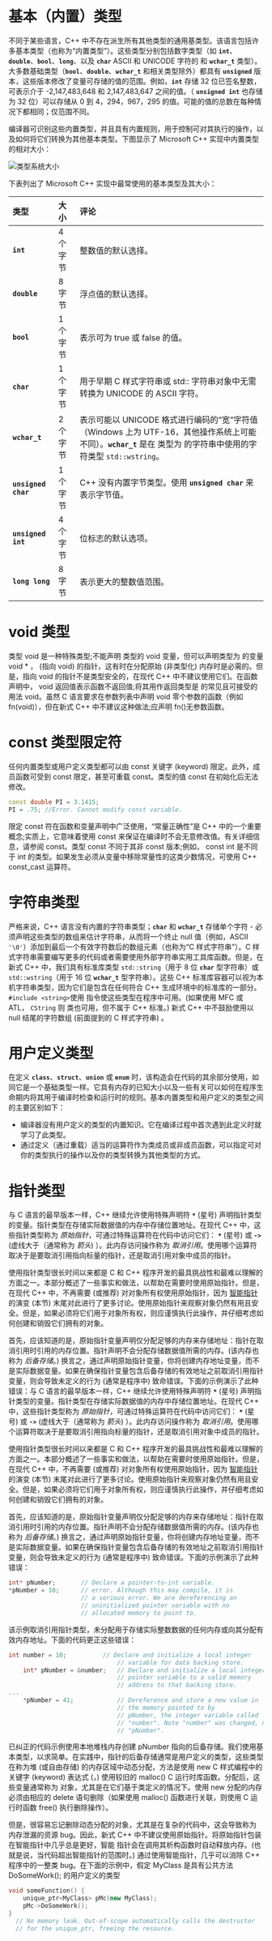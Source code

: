 # 基本（内置）类型

不同于某些语言，C++ 中不存在派生所有其他类型的通用基类型。该语言包括许多基本类型（也称为“内置类型”）。这些类型分别包括数字类型（如 **`int`**、**`double`**、**`bool`**、**`long`**、以及 **`char`** ASCII 和 UNICODE 字符的 和 **`wchar_t`** 类型）。大多数基础类型（**`bool`**、**`double`**、**`wchar_t`** 和相关类型除外）都具有 **`unsigned`** 版本，这些版本修改了变量可存储的值的范围。例如，**`int`** 存储 32 位已签名整数，可表示介于 -2,147,483,648 和 2,147,483,647 之间的值。（ **`unsigned int`** 也存储为 32 位）可以存储从 0 到 4，294，967，295 的值。可能的值的总数在每种情况下都相同；仅范围不同。

编译器可识别这些内置类型，并且具有内置规则，用于控制可对其执行的操作，以及如何将它们转换为其他基本类型。下图显示了 Microsoft C++ 实现中内置类型的相对大小：

![类型系统大小](https://learn.microsoft.com/zh-cn/cpp/cpp/media/built-intypesizes.png?view=msvc-170)

下表列出了 Microsoft C++ 实现中最常使用的基本类型及其大小：

| 类型                | 大小     | 评论                                                                                                                                                            |
| :------------------ | :------- | :-------------------------------------------------------------------------------------------------------------------------------------------------------------- |
| **`int`**           | 4 个字节 | 整数值的默认选择。                                                                                                                                              |
| **`double`**        | 8 字节   | 浮点值的默认选择。                                                                                                                                              |
| **`bool`**          | 1 个字节 | 表示可为 true 或 false 的值。                                                                                                                                   |
| **`char`**          | 1 个字节 | 用于早期 C 样式字符串或 std:: 字符串对象中无需转换为 UNICODE 的 ASCII 字符。                                                                                    |
| **`wchar_t`**       | 2 个字节 | 表示可能以 UNICODE 格式进行编码的“宽”字符值（Windows 上为 UTF-16，其他操作系统上可能不同）。**`wchar_t`** 是在 类型为 的字符串中使用的字符类型 `std::wstring`。 |
| **`unsigned char`** | 1 个字节 | C++ 没有内置字节类型。使用 **`unsigned char`** 来表示字节值。                                                                                                   |
| **`unsigned int`**  | 4 个字节 | 位标志的默认选项。                                                                                                                                              |
| **`long long`**     | 8 字节   | 表示更大的整数值范围。                                                                                                                                          |

# void 类型

类型 void 是一种特殊类型;不能声明 类型的 void 变量，但可以声明类型为 的变量 void \* ， (指向 void) 的指针，这有时在分配原始 (非类型化) 内存时是必需的。但是，指向 void 的指针不是类型安全的，在现代 C++ 中不建议使用它们。在函数声明中， void 返回值表示函数不返回值;将其用作返回类型是 的常见且可接受的用法 void。虽然 C 语言要求在参数列表中声明 void 零个参数的函数（例如 fn(void)），但在新式 C++ 中不建议这种做法;应声明 fn()无参数函数。

# const 类型限定符

任何内置类型或用户定义类型都可以由 const 关键字 (keyword) 限定。此外，成员函数可受到 const 限定，甚至可重载 const。类型的值 const 在初始化后无法修改。

```c++
const double PI = 3.1415;
PI = .75; //Error. Cannot modify const variable.
```

限定 const 符在函数和变量声明中广泛使用，“常量正确性”是 C++ 中的一个重要概念;实质上，它意味着使用 const 来保证在编译时不会无意修改值。有关详细信息，请参阅 const。类型 const 不同于其非 const 版本;例如， const int 是不同于 int 的类型。如果发生必须从变量中移除常量性的这类少数情况，可使用 C++ const_cast 运算符。

# 字符串类型

严格来说，C++ 语言没有内置的字符串类型；**`char`** 和 **`wchar_t`** 存储单个字符 - 必须声明这些类型的数组来估计字符串，从而将一个终止 null 值（例如，ASCII `'\0'`）添加到最后一个有效字符数后的数组元素（也称为“C 样式字符串”）。C 样式字符串需要编写更多的代码或者需要使用外部字符串实用工具库函数。但是，在新式 C++ 中，我们具有标准库类型 `std::string`（用于 8 位 **`char`** 型字符串）或 `std::wstring`（用于 16 位 **`wchar_t`** 型字符串）。这些 C++ 标准库容器可以视为本机字符串类型，因为它们是包含在任何符合 C++ 生成环境中的标准库的一部分。`#include <string>`使用 指令使这些类型在程序中可用。(如果使用 MFC 或 ATL， `CString` 则 类也可用，但不属于 C++ 标准。) 新式 C++ 中不鼓励使用以 null 结尾的字符数组 (前面提到的 C 样式字符串) 。

# 用户定义类型

在定义 **`class`**、**`struct`**、**`union`** 或 **`enum`** 时，该构造会在代码的其余部分使用，如同它是一个基础类型一样。它具有内存的已知大小以及一些有关可以如何在程序生命期内将其用于编译时检查和运行时的规则。基本内置类型和用户定义的类型之间的主要区别如下：

- 编译器没有用户定义的类型的内置知识。它在编译过程中首次遇到此定义时就学习了此类型。
- 通过定义（通过重载）适当的运算符作为类成员或非成员函数，可以指定可对你的类型执行的操作以及你的类型转换为其他类型的方式。

# 指针类型

与 C 语言的最早版本一样，C++ 继续允许使用特殊声明符 **`*`** (星号) 声明指针类型的变量。指针类型在存储实际数据值的内存中存储位置地址。在现代 C++ 中，这些指针类型称为 _原始指针_，可通过特殊运算符在代码中访问它们： **`*`** (星号) 或 **`->`** (虚线大于（通常称为 _箭头_) ）。此内存访问操作称为 _取消引用_。使用哪个运算符取决于是要取消引用指向标量的指针，还是取消引用对象中成员的指针。

使用指针类型很长时间以来都是 C 和 C++ 程序开发的最具挑战性和最难以理解的方面之一。本部分概述了一些事实和做法，以帮助在需要时使用原始指针。但是，在现代 C++ 中，不再需要 (或推荐) 对对象所有权使用原始指针，因为 [智能指针](https://learn.microsoft.com/zh-cn/cpp/cpp/smart-pointers-modern-cpp?view=msvc-170) 的演变 (本节) 末尾对此进行了更多讨论。使用原始指针来观察对象仍然有用且安全。但是，如果必须将它们用于对象所有权，则应谨慎执行此操作，并仔细考虑如何创建和销毁它们拥有的对象。

首先，应该知道的是，原始指针变量声明仅分配足够的内存来存储地址：指针在取消引用时引用的内存位置。指针声明不会分配存储数据值所需的内存。(该内存也称为 _后备存储_。) 换言之，通过声明原始指针变量，你将创建内存地址变量，而不是实际数据变量。如果在确保指针变量包含后备存储的有效地址之前取消引用指针变量，则会导致未定义的行为 (通常是程序中) 致命错误。下面的示例演示了此种错误：与 C 语言的最早版本一样，C++ 继续允许使用特殊声明符 **`*`** (星号) 声明指针类型的变量。指针类型在存储实际数据值的内存中存储位置地址。在现代 C++ 中，这些指针类型称为 _原始指针_，可通过特殊运算符在代码中访问它们： **`*`** (星号) 或 **`->`** (虚线大于（通常称为 _箭头_) ）。此内存访问操作称为 _取消引用_。使用哪个运算符取决于是要取消引用指向标量的指针，还是取消引用对象中成员的指针。

使用指针类型很长时间以来都是 C 和 C++ 程序开发的最具挑战性和最难以理解的方面之一。本部分概述了一些事实和做法，以帮助在需要时使用原始指针。但是，在现代 C++ 中，不再需要 (或推荐) 对对象所有权使用原始指针，因为 [智能指针](https://learn.microsoft.com/zh-cn/cpp/cpp/smart-pointers-modern-cpp?view=msvc-170) 的演变 (本节) 末尾对此进行了更多讨论。使用原始指针来观察对象仍然有用且安全。但是，如果必须将它们用于对象所有权，则应谨慎执行此操作，并仔细考虑如何创建和销毁它们拥有的对象。

首先，应该知道的是，原始指针变量声明仅分配足够的内存来存储地址：指针在取消引用时引用的内存位置。指针声明不会分配存储数据值所需的内存。(该内存也称为 _后备存储_。) 换言之，通过声明原始指针变量，你将创建内存地址变量，而不是实际数据变量。如果在确保指针变量包含后备存储的有效地址之前取消引用指针变量，则会导致未定义的行为 (通常是程序中) 致命错误。下面的示例演示了此种错误：

```cpp
int* pNumber;       // Declare a pointer-to-int variable.
*pNumber = 10;      // error. Although this may compile, it is
                    // a serious error. We are dereferencing an
                    // uninitialized pointer variable with no
                    // allocated memory to point to.
```

该示例取消引用指针类型，未分配用于存储实际整数数据的任何内存或向其分配有效内存地址。下面的代码更正这些错误：

```cpp
int number = 10;          // Declare and initialize a local integer
                              // variable for data backing store.
    int* pNumber = &number;   // Declare and initialize a local integer
                              // pointer variable to a valid memory
                              // address to that backing store.
...
    *pNumber = 41;            // Dereference and store a new value in
                              // the memory pointed to by
                              // pNumber, the integer variable called
                              // "number". Note "number" was changed, not
                              // "pNumber".
```

已纠正的代码示例使用本地堆栈内存创建 pNumber 指向的后备存储。我们使用基本类型，以求简单。在实践中，指针的后备存储通常是用户定义的类型，这些类型在称为堆 (或自由存储) 的内存区域中动态分配，方法是使用 new C 样式编程中的关键字 (keyword) 表达式 (，) 使用较旧的 malloc() C 运行时库函数。分配后，这些变量通常称为 对象，尤其是在它们基于类定义的情况下。使用 new 分配的内存必须由相应的 delete 语句删除（如果使用 malloc() 函数进行关联，则使用 C 运行时函数 free() 执行删除操作）。

但是，很容易忘记删除动态分配的对象，尤其是在复杂的代码中，这会导致称为 内存泄漏的资源 bug。因此，新式 C++ 中不建议使用原始指针。将原始指针包装在智能指针中几乎总是更好，智能 指针会在调用其析构函数时自动释放内存。(也就是说，当代码超出智能指针的范围时。) 通过使用智能指针，几乎可以消除 C++ 程序中的一整类 bug。在下面的示例中，假定 MyClass 是具有公共方法 DoSomeWork(); 的用户定义的类型

```cpp
void someFunction() {
    unique_ptr<MyClass> pMc(new MyClass);
    pMc->DoSomeWork();
}
  // No memory leak. Out-of-scope automatically calls the destructor
  // for the unique_ptr, freeing the resource.
```
